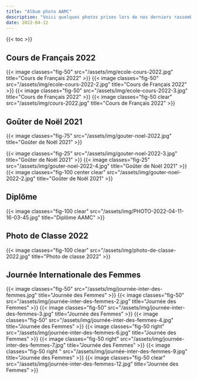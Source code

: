 ```yaml
---
title: "Album photo AAMC"
description: "Voici quelques photos prises lors de nos derniers rassemblements."
date: 2022-04-12
---
```

{{< toc >}}



## Cours de Français 2022

{{< image classes="fig-50" src="/assets/img/ecole-cours-2022.jpg" title="Cours de Français 2022" >}} 
{{< image classes="fig-50" src="/assets/img/ecole-cours-2022-2.jpg" title="Cours de Français 2022" >}}
{{< image classes="fig-50" src="/assets/img/ecole-cours-2022-3.jpg" title="Cours de Français 2022" >}} 
{{< image classes="fig-50 clear" src="/assets/img/cours-2022.jpg" title="Cours de Français 2022" >}}

## Goûter de Noël 2021

{{< image classes="fig-75" src="/assets/img/gouter-noel-2022.jpg" title="Goûter de Noël 2021" >}}

{{< image classes="fig-25" src="/assets/img/gouter-noel-2022-3.jpg" title="Goûter de Noël 2021" >}} 
{{< image classes="fig-25" src="/assets/img/gouter-noel-2022-4.jpg" title="Goûter de Noël 2021" >}}
{{< image classes="fig-100 center clear" src="/assets/img/gouter-noel-2022-2.jpg" title="Goûter de Noël 2021" >}}

## Diplôme

{{< image classes="fig-100 clear" src="/assets/img/PHOTO-2022-04-11-16-03-45.jpg" title="Diplôme AAMC" >}} 

## Photo de Classe 2022

{{< image classes="fig-100 clear" src="/assets/img/photo-de-classe-2022.jpg" title="Photo de classe 2022" >}}

## Journée Internationale des Femmes

{{< image classes="fig-50" src="/assets/img/journée-inter-des-femmes.jpg" title="Journée des Femmes" >}}
{{< image classes="fig-50" src="/assets/img/journée-inter-des-femmes-2.jpg" title="Journée des Femmes" >}}
{{< image classes="fig-50" src="/assets/img/journée-inter-des-femmes-3.jpg" title="Journée des Femmes" >}} 
{{< image classes="fig-50" src="/assets/img/journée-inter-des-femmes-4.jpg" title="Journée des Femmes" >}}
{{< image classes="fig-50 right" src="/assets/img/journée-inter-des-femmes-6.jpg" title="Journée des Femmes" >}} 
{{< image classes="fig-50 right" src="/assets/img/journée-inter-des-femmes-7.jpg" title="Journée des Femmes" >}}
{{< image classes="fig-50 right " src="/assets/img/journée-inter-des-femmes-9.jpg" title="Journée des Femmes" >}}
{{< image classes="fig-50 clear" src="/assets/img/journée-inter-des-femmes-12.jpg" title="Journée des Femmes" >}}